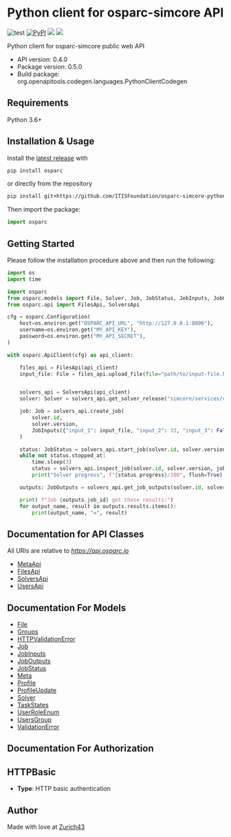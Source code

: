 # Python client for osparc-simcore API

![test](https://github.com/ITISFoundation/osparc-simcore-python-client/workflows/test/badge.svg)
[![PyPI](https://img.shields.io/pypi/v/osparc)](https://pypi.org/project/osparc/)
[![](https://img.shields.io/pypi/status/osparc)](https://pypi.org/project/osparc/)
[![](https://img.shields.io/pypi/l/osparc)](https://pypi.org/project/osparc/)


<!--
TODO: activate when service is up and running in production
[![codecov](https://codecov.io/gh/ITISFoundation/osparc-simcore-python-client/branch/master/graph/badge.svg)](https://codecov.io/gh/ITISFoundation/osparc-simcore-python-client) -->


Python client for osparc-simcore public web API

- API version: 0.4.0
- Package version: 0.5.0
- Build package: org.openapitools.codegen.languages.PythonClientCodegen

## Requirements

Python 3.6+

## Installation & Usage

Install the [latest release](https://github.com/ITISFoundation/osparc-simcore-python-client/releases) with

```sh
pip install osparc
```
or directly from the repository
```sh
pip install git+https://github.com/ITISFoundation/osparc-simcore-python-client.git
```

Then import the package:

```python
import osparc
```

## Getting Started

Please follow the installation procedure above and then run the following:

```python
import os
import time

import osparc
from osparc.models import File, Solver, Job, JobStatus, JobInputs, JobOutputs
from osparc.api import FilesApi, SolversApi

cfg = osparc.Configuration(
    host=os.environ.get("OSPARC_API_URL", "http://127.0.0.1:8006"),
    username=os.environ.get("MY_API_KEY"),
    password=os.environ.get("MY_API_SECRET"),
)

with osparc.ApiClient(cfg) as api_client:

    files_api = FilesApi(api_client)
    input_file: File = files_api.upload_file(file="path/to/input-file.h5")


    solvers_api = SolversApi(api_client)
    solver: Solver = solvers_api.get_solver_release("simcore/services/comp/isolve", "1.2.3")

    job: Job = solvers_api.create_job(
        solver.id,
        solver.version,
        JobInputs({"input_1": input_file, "input_2": 33, "input_3": False}),
    )

    status: JobStatus = solvers_api.start_job(solver.id, solver.version, job.id)
    while not status.stopped_at:
        time.sleep(3)
        status = solvers_api.inspect_job(solver.id, solver.version, job.id)
        print("Solver progress", f"{status.progress}/100", flush=True)

    outputs: JobOutputs = solvers_api.get_job_outputs(solver.id, solver.version, job.id)

    print( f"Job {outputs.job_id} got these results:")
    for output_name, result in outputs.results.items():
        print(output_name, "=", result)

```

## Documentation for API Classes

All URIs are relative to *https://api.osparc.io*

- [MetaApi](docs/md/MetaApi.md)
- [FilesApi](docs/md/FilesApi.md)
- [SolversApi](docs/md/SolversApi.md)
- [UsersApi](docs/md/UsersApi.md)


## Documentation For Models

 - [File](docs/md/File.md)
 - [Groups](docs/md/Groups.md)
 - [HTTPValidationError](docs/md/HTTPValidationError.md)
 - [Job](docs/md/Job.md)
 - [JobInputs](docs/md/JobInputs.md)
 - [JobOutputs](docs/md/JobOutputs.md)
 - [JobStatus](docs/md/JobStatus.md)
 - [Meta](docs/md/Meta.md)
 - [Profile](docs/md/Profile.md)
 - [ProfileUpdate](docs/md/ProfileUpdate.md)
 - [Solver](docs/md/Solver.md)
 - [TaskStates](docs/md/TaskStates.md)
 - [UserRoleEnum](docs/md/UserRoleEnum.md)
 - [UsersGroup](docs/md/UsersGroup.md)
 - [ValidationError](docs/md/ValidationError.md)


## Documentation For Authorization


## HTTPBasic

- **Type**: HTTP basic authentication


## Author

Made with love at [Zurich43](www.z43.swiss)
